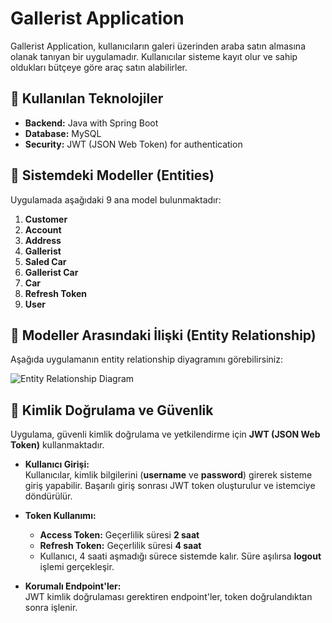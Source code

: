 # Gallerist Application

Gallerist Application, kullanıcıların galeri üzerinden araba satın almasına olanak tanıyan bir uygulamadır. Kullanıcılar sisteme kayıt olur ve sahip oldukları bütçeye göre araç satın alabilirler.

## 📌 Kullanılan Teknolojiler

- **Backend:** Java with Spring Boot  
- **Database:** MySQL  
- **Security:** JWT (JSON Web Token) for authentication  

## 📌 Sistemdeki Modeller (Entities)

Uygulamada aşağıdaki 9 ana model bulunmaktadır:

1. **Customer**
2. **Account**
3. **Address**
4. **Gallerist**
5. **Saled Car**
6. **Gallerist Car**
7. **Car**
8. **Refresh Token**
9. **User**

## 📌 Modeller Arasındaki İlişki (Entity Relationship)

Aşağıda uygulamanın entity relationship diyagramını görebilirsiniz:

![Entity Relationship Diagram](https://github.com/user-attachments/assets/a05728ab-af38-4001-a0a7-b1d75c635f4f)

## 🔐 Kimlik Doğrulama ve Güvenlik

Uygulama, güvenli kimlik doğrulama ve yetkilendirme için **JWT (JSON Web Token)** kullanmaktadır.

- **Kullanıcı Girişi:**  
  Kullanıcılar, kimlik bilgilerini (**username** ve **password**) girerek sisteme giriş yapabilir. Başarılı giriş sonrası JWT token oluşturulur ve istemciye döndürülür.

- **Token Kullanımı:**  
  - **Access Token:** Geçerlilik süresi **2 saat**  
  - **Refresh Token:** Geçerlilik süresi **4 saat**  
  - Kullanıcı, 4 saati aşmadığı sürece sistemde kalır. Süre aşılırsa **logout** işlemi gerçekleşir.

- **Korumalı Endpoint'ler:**  
  JWT kimlik doğrulaması gerektiren endpoint'ler, token doğrulandıktan sonra işlenir.

